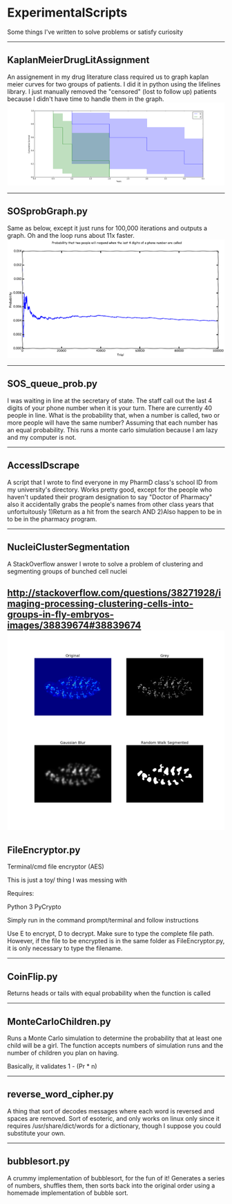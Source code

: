# ExperimentalScripts
Some things I've written to solve problems or satisfy curiosity

-----
## KaplanMeierDrugLitAssignment

An assignement in my drug literature class required us to graph kaplan meier curves for two groups of patients.
I did it in python using the lifelines library.
I just manually removed the "censored" (lost to follow up) patients because I didn't have time to handle them in the graph.
![KaplanMeierGraph](KaplanMeierDrugLitAssigment/KapMeierGraph.png)

-----
## SOSprobGraph.py

Same as below, except it just runs for 100,000 iterations and outputs a graph. Oh and the loop runs about 11x faster.
![SOSprobGraph](images/SOSprobGraph.png)

-----
## SOS_queue_prob.py

I was waiting in line at the secretary of state. The staff call out the last 4 digits of your phone number when it is your turn.
There are currently 40 people in line. 
What is the probability that, when a number is called, two or more people will have the same number?
Assuming that each number has an equal probability.
This runs a monte carlo simulation because I am lazy and my computer is not.

-----
## AccessIDscrape

A script that I wrote to find everyone in my PharmD class's school ID from my university's directory.
Works pretty good, except for the people who haven't updated their program designation to say "Doctor of Pharmacy"
also it accidentally grabs the people's names from other class years that unfortuitously 1)Return as a hit from the search AND 2)Also happen to be in to be in the pharmacy program.

-----

## NucleiClusterSegmentation
A StackOverflow answer I wrote to solve a problem of clustering and segmenting groups of bunched cell nuclei

http://stackoverflow.com/questions/38271928/imaging-processing-clustering-cells-into-groups-in-fly-embryos-images/38839674#38839674
![PNSoutput](NucleiClusterSegmentation/PNSoutput.png)
-----

## FileEncryptor.py

Terminal/cmd file encryptor (AES)

This is just a toy/ thing I was messing with

Requires:

Python 3 PyCrypto

Simply run in the command prompt/terminal and follow instructions

Use E to encrypt, D to decrypt. Make sure to type the complete file path. However, if the file to be encrypted is in the same folder as FileEncryptor.py, it is only necessary to type the filename.

-----

## CoinFlip.py

Returns heads or tails with equal probability when the function is called

-----

## MonteCarloChildren.py

Runs a Monte Carlo simulation to determine the probability that at least one child will be a girl.
The function accepts numbers of simulation runs and the number of children you plan on having.

Basically, it validates 1 - (Pr * n)

-----

## reverse_word_cipher.py

A thing that sort of decodes messages where each word is reversed and spaces are removed.
Sort of esoteric, and only works on linux only since it requires /usr/share/dict/words for a dictionary, though I suppose you could substitute your own.

-----

## bubblesort.py

A crummy implementation of bubblesort, for the fun of it!
Generates a series of numbers, shuffles them, then sorts back into the original order using a homemade implementation of bubble sort.

